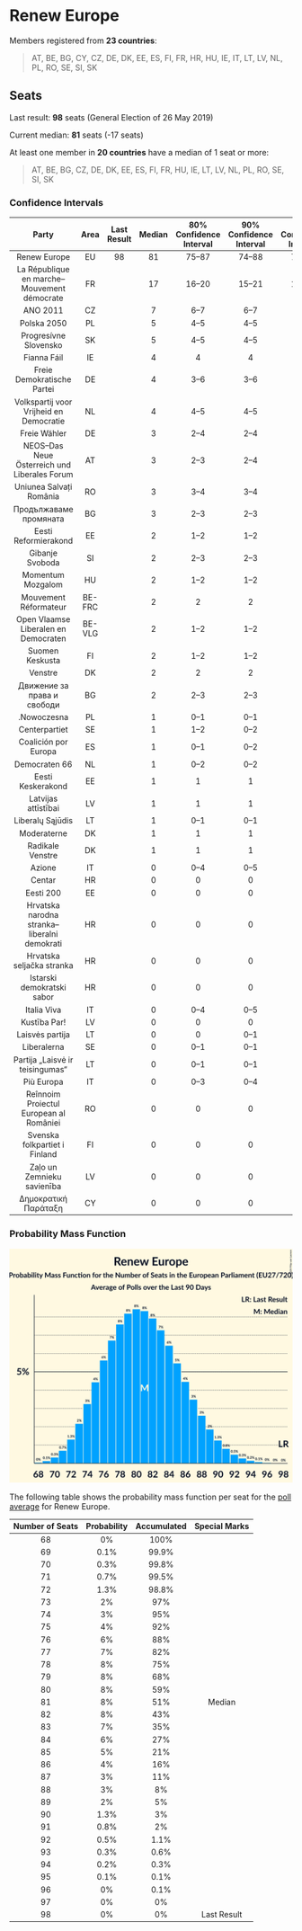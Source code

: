 # Renew Europe

Members registered from **23 countries**:

> AT, BE, BG, CY, CZ, DE, DK, EE, ES, FI, FR, HR, HU, IE, IT, LT, LV, NL, PL, RO, SE, SI, SK

## Seats

Last result: **98** seats (General Election of 26 May 2019)

Current median: **81** seats (-17 seats)

At least one member in **20 countries** have a median of 1 seat or more:

> AT, BE, BG, CZ, DE, DK, EE, ES, FI, FR, HU, IE, LT, LV, NL, PL, RO, SE, SI, SK

### Confidence Intervals

| Party | Area | Last Result | Median | 80% Confidence Interval | 90% Confidence Interval | 95% Confidence Interval | 99% Confidence Interval |
|:-----:|:----:|:-----------:|:------:|:-----------------------:|:-----------------------:|:-----------------------:|:-----------------------:|
| Renew Europe | EU | 98 | 81 | 75–87 | 74–88 | 72–90 | 70–93 |
| La République en marche–Mouvement démocrate | FR | | 17 | 16–20 | 15–21 | 14–22 | 14–23 |
| ANO 2011 | CZ | | 7 | 6–7 | 6–7 | 6–7 | 6–8 |
| Polska 2050 | PL | | 5 | 4–5 | 4–5 | 4–5 | 3–5 |
| Progresívne Slovensko | SK | | 5 | 4–5 | 4–5 | 4–5 | 4–5 |
| Fianna Fáil | IE | | 4 | 4 | 4 | 4 | 3–4 |
| Freie Demokratische Partei | DE | | 4 | 3–6 | 3–6 | 3–6 | 3–7 |
| Volkspartij voor Vrijheid en Democratie | NL | | 4 | 4–5 | 4–5 | 4–5 | 4–6 |
| Freie Wähler | DE | | 3 | 2–4 | 2–4 | 2–4 | 2–5 |
| NEOS–Das Neue Österreich und Liberales Forum | AT | | 3 | 2–3 | 2–4 | 2–4 | 2–4 |
| Uniunea Salvați România | RO | | 3 | 3–4 | 3–4 | 3–4 | 2–5 |
| Продължаваме промяната | BG | | 3 | 2–3 | 2–3 | 2–3 | 2–4 |
| Eesti Reformierakond | EE | | 2 | 1–2 | 1–2 | 1–2 | 1–2 |
| Gibanje Svoboda | SI | | 2 | 2–3 | 2–3 | 2–3 | 2–3 |
| Momentum Mozgalom | HU | | 2 | 1–2 | 1–2 | 1–2 | 1–3 |
| Mouvement Réformateur | BE-FRC | | 2 | 2 | 2 | 2 | 2–3 |
| Open Vlaamse Liberalen en Democraten | BE-VLG | | 2 | 1–2 | 1–2 | 1–2 | 1–2 |
| Suomen Keskusta | FI | | 2 | 1–2 | 1–2 | 1–2 | 1–2 |
| Venstre | DK | | 2 | 2 | 2 | 1–2 | 1–2 |
| Движение за права и свободи | BG | | 2 | 2–3 | 2–3 | 1–3 | 1–3 |
| .Nowoczesna | PL | | 1 | 0–1 | 0–1 | 0–1 | 0–1 |
| Centerpartiet | SE | | 1 | 1–2 | 0–2 | 0–2 | 0–2 |
| Coalición por Europa | ES | | 1 | 0–1 | 0–2 | 0–2 | 0–2 |
| Democraten 66 | NL | | 1 | 0–2 | 0–2 | 0–2 | 0–2 |
| Eesti Keskerakond | EE | | 1 | 1 | 1 | 1 | 1 |
| Latvijas attīstībai | LV | | 1 | 1 | 1 | 1 | 1 |
| Liberalų Sąjūdis | LT | | 1 | 0–1 | 0–1 | 0–1 | 0–1 |
| Moderaterne | DK | | 1 | 1 | 1 | 1 | 1–2 |
| Radikale Venstre | DK | | 1 | 1 | 1 | 1 | 0–1 |
| Azione | IT | | 0 | 0–4 | 0–5 | 0–5 | 0–5 |
| Centar | HR | | 0 | 0 | 0 | 0 | 0 |
| Eesti 200 | EE | | 0 | 0 | 0 | 0 | 0 |
| Hrvatska narodna stranka–liberalni demokrati | HR | | 0 | 0 | 0 | 0 | 0 |
| Hrvatska seljačka stranka | HR | | 0 | 0 | 0 | 0 | 0 |
| Istarski demokratski sabor | HR | | 0 | 0 | 0 | 0 | 0 |
| Italia Viva | IT | | 0 | 0–4 | 0–5 | 0–5 | 0–5 |
| Kustība Par! | LV | | 0 | 0 | 0 | 0 | 0 |
| Laisvės partija | LT | | 0 | 0 | 0–1 | 0–1 | 0–1 |
| Liberalerna | SE | | 0 | 0–1 | 0–1 | 0–1 | 0–1 |
| Partija „Laisvė ir teisingumas“ | LT | | 0 | 0–1 | 0–1 | 0–1 | 0–1 |
| Più Europa | IT | | 0 | 0–3 | 0–4 | 0–4 | 0–5 |
| Reînnoim Proiectul European al României | RO | | 0 | 0 | 0 | 0 | 0 |
| Svenska folkpartiet i Finland | FI | | 0 | 0 | 0 | 0 | 0–1 |
| Zaļo un Zemnieku savienība | LV | | 0 | 0 | 0 | 0 | 0 |
| Δημοκρατική Παράταξη | CY | | 0 | 0 | 0 | 0 | 0 |

### Probability Mass Function

![Graph with seats probability mass function not yet produced](average-2024-03-31-seats-pmf-reneweurope.png "Seats Probability Mass Function")

The following table shows the probability mass function per seat for the [poll average](average-2024-03-31.html) for Renew Europe.

| Number of Seats | Probability | Accumulated | Special Marks |
|:---------------:|:-----------:|:-----------:|:-------------:|
| 68 | 0% | 100% |  |
| 69 | 0.1% | 99.9% |  |
| 70 | 0.3% | 99.8% |  |
| 71 | 0.7% | 99.5% |  |
| 72 | 1.3% | 98.8% |  |
| 73 | 2% | 97% |  |
| 74 | 3% | 95% |  |
| 75 | 4% | 92% |  |
| 76 | 6% | 88% |  |
| 77 | 7% | 82% |  |
| 78 | 8% | 75% |  |
| 79 | 8% | 68% |  |
| 80 | 8% | 59% |  |
| 81 | 8% | 51% | Median |
| 82 | 8% | 43% |  |
| 83 | 7% | 35% |  |
| 84 | 6% | 27% |  |
| 85 | 5% | 21% |  |
| 86 | 4% | 16% |  |
| 87 | 3% | 11% |  |
| 88 | 3% | 8% |  |
| 89 | 2% | 5% |  |
| 90 | 1.3% | 3% |  |
| 91 | 0.8% | 2% |  |
| 92 | 0.5% | 1.1% |  |
| 93 | 0.3% | 0.6% |  |
| 94 | 0.2% | 0.3% |  |
| 95 | 0.1% | 0.1% |  |
| 96 | 0% | 0.1% |  |
| 97 | 0% | 0% |  |
| 98 | 0% | 0% | Last Result |


